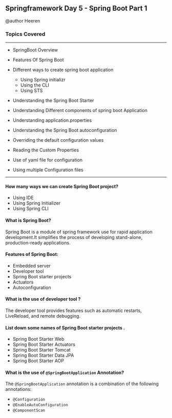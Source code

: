 ## Springframework Day 5 - Spring Boot Part 1 

 @author Heeren

 ### Topics Covered
--------------
- SpringBoot Overview
- Features Of Spring Boot
- Different ways to create spring boot application
    - Using Spring initializr
    - Using the CLI
    - Using STS

- Understanding the Spring Boot Starter
- Understanding Different components of spring boot Application
- Understanding application.properties
- Understanding the Spring Boot autoconfiguration
- Overriding the default configuration values
- Reading the Custom Properties
- Use of yaml file for configuration
- Using multiple Configuration files
--------------


#### How many ways we can create Spring Boot project?

- Using IDE
- Using Spring Initializer
- Using Spring CLI

#### What is Spring Boot?

Spring Boot is a module of spring framework use for rapid application development.It simplifies the process of developing stand-alone, production-ready applications.

#### Features of Spring Boot:

- Embedded server
- Developer tool
- Spring Boot starter projects
- Actuators
- Autoconfiguration

#### What is the use of developer tool ?

The developer tool provides features such as automatic restarts, LiveReload, and remote debugging.

#### List down some names of Spring Boot starter projects .

- Spring Boot Starter Web
- Spring Boot Starter Actuators
- Spring Boot Starter Tomcat
- Spring Boot Starter Data JPA
- Spring Boot Starter AOP

#### What is the use of `@SpringBootApplication` Annotation?

The `@SpringBootApplication` annotation is a combination of the following annotations:
- `@Configuration`
- `@EnableAutoConfiguration`
- `@ComponentScan`
